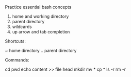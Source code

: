 Practice essential bash concepts

1. home and working directory
2. parent directory
3. wildcards
4. up arrow and tab completion

Shortcuts:

~ home directory
.. parent directory

Commands:

cd
pwd
echo content >> file
head
mkdir
mv *
cp *
ls -r
rm -r

